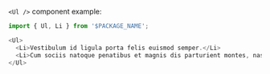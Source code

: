 `<Ul />` component example:

```js
import { Ul, Li } from '$PACKAGE_NAME';

<Ul>
  <Li>Vestibulum id ligula porta felis euismod semper.</Li>
  <Li>Cum sociis natoque penatibus et magnis dis parturient montes, nascetur ridiculus mus.</Li>
</Ul>
```
